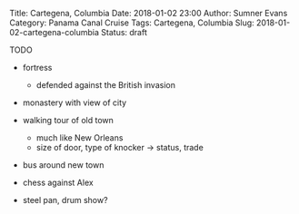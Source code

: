 Title: Cartegena, Columbia
Date: 2018-01-02 23:00
Author: Sumner Evans
Category: Panama Canal Cruise
Tags: Cartegena, Columbia
Slug: 2018-01-02-cartegena-columbia
Status: draft

TODO
- fortress
  - defended against the British invasion
- monastery with view of city
- walking tour of old town
  - much like New Orleans
  - size of door, type of knocker -> status, trade
- bus around new town

- chess against Alex

- steel pan, drum show?
